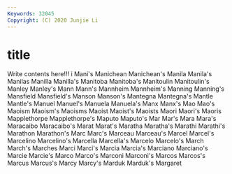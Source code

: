 ```yaml
---
Keywords: 32045
Copyright: (C) 2020 Junjie Li
---
```


# title

Write contents here!!!
i 
Mani's 
Manichean 
Manichean's
Manila 
Manila's 
Manilas 
Manilla 
Manilla's 
Manitoba 
Manitoba's 
Manitoulin 
Manitoulin's 
Manley
Manley's 
Mann 
Mann's 
Mannheim 
Mannheim's 
Manning 
Manning's 
Mansfield 
Mansfield's 
Manson
Manson's 
Mantegna 
Mantegna's 
Mantle 
Mantle's 
Manuel 
Manuel's 
Manuela 
Manuela's 
Manx
Manx's 
Mao 
Mao's 
Maoism 
Maoism's 
Maoisms 
Maoist 
Maoist's 
Maoists 
Maori
Maori's 
Maoris 
Mapplethorpe 
Mapplethorpe's 
Maputo 
Maputo's 
Mar 
Mar's 
Mara 
Mara's
Maracaibo 
Maracaibo's 
Marat 
Marat's 
Maratha 
Maratha's 
Marathi 
Marathi's 
Marathon 
Marathon's
Marc 
Marc's 
Marceau 
Marceau's 
Marcel 
Marcel's 
Marcelino 
Marcelino's 
Marcella 
Marcella's
Marcelo 
Marcelo's 
March 
March's 
Marches 
Marci 
Marci's 
Marcia 
Marcia's 
Marciano
Marciano's 
Marcie 
Marcie's 
Marco 
Marco's 
Marconi 
Marconi's 
Marcos 
Marcos's 
Marcus
Marcus's 
Marcy 
Marcy's 
Marduk 
Marduk's 
Margaret 

